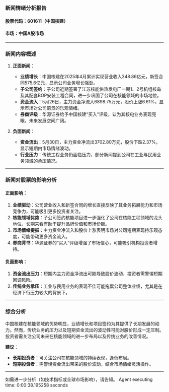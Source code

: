 ### 新闻情绪分析报告

#### 股票代码：601611（中国核建）
#### 市场：中国A股市场

---

### 新闻内容概述
1. **正面新闻**：
   - **业绩增长**：中国核建在2025年4月累计实现营业收入348.86亿元，新签合同575.6亿元，显示公司业务增长强劲。
   - **子公司签约**：子公司近期签署了江苏核能供热发电厂一期1、2号机组核岛及其配套BOP安装工程合同，进一步巩固了公司在核能领域的市场地位。
   - **资金流入**：5月26日，主力资金净流入6898.75万元，股价上涨6.61%，显示市场对公司前景的乐观情绪。
   - **券商评级**：华源证券给予中国核建“买入”评级，认为其核电业务表现亮眼，未来发展空间广阔。

2. **负面新闻**：
   - **资金流出**：5月30日，主力资金净流出3702.80万元，股价下跌2.37%，显示短期内市场情绪波动。
   - **行业压力**：传统工程业务仍面临压力，部分新闻提到公司在工业与民用业务领域的承压情况。

---

### 新闻对股票的影响分析

#### 正面影响：
1. **业绩驱动**：公司营业收入和新签合同的增长直接反映了其业务拓展能力和市场竞争力，可能吸引更多投资者关注。
2. **核能领域优势**：子公司签约核能项目进一步强化了公司在核能工程领域的龙头地位，长期来看有助于提升品牌价值和市场份额。
3. **市场情绪提振**：主力资金净流入和股价上涨表明市场对公司短期表现持乐观态度，可能带动更多资金流入。
4. **券商背书**：华源证券的“买入”评级增强了市场信心，可能吸引机构投资者增持。

#### 负面影响：
1. **资金流出压力**：短期内主力资金净流出可能导致股价波动，投资者需警惕短期回调风险。
2. **传统业务承压**：工业与民用业务的表现不佳可能拖累公司整体业绩，尤其是在经济下行压力较大的背景下。

---

### 综合分析
中国核建在核能领域的优势明显，业绩增长和项目签约为其提供了长期发展的动力。然而，传统业务的压力以及短期资金流出的波动性可能对股价形成一定压制。投资者需关注公司未来在核能领域的进一步布局以及传统业务的改善情况。

**建议**：
- **长期投资者**：可关注公司在核能领域的持续表现，逢低布局。
- **短期投资者**：需警惕资金流出带来的股价波动，结合市场情绪灵活操作。

--- 

如需进一步分析（如技术指标或全球市场影响），请告知。
Agent executing time: 0:00:38.195258 seconds